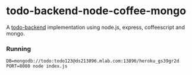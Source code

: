 # todo-backend-node-coffee-mongo

A [todo-backend](http://todobackend.com) implementation using node.js, express, coffeescript and mongo.


### Running

`DB=mongodb://todo:todo123@ds213896.mlab.com:13896/heroku_gs39gr2d PORT=8080 node index.js`